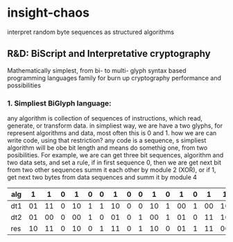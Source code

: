# insight-chaos
interpret random byte sequences as structured algorithms 

## R&amp;D: BiScript and Interpretative cryptography 
Mathematically simplest, from bi- to multi- glyph syntax based programming languages family for burn up cryptography performance and possibilities

### 1. Simpliest BiGlyph language:
any algorithm is collection of sequences of instructions, which read, generate, or transform data.
in simpliest way, we are have a two glyphs, for represent algorithms and data, most often this is 0 and 1.
how we are can write code, using that restriction?
any code is a sequence, s simpliest algorithm will be obe bit length and means do somethig one, from two posibilities.
For example, we are can get three bit sequences, algorithm and two data sets, and set a rule, if in first sequence 0, then we are get next bit from two other sequences summ it each other by module 2 (XOR), or if 1, get next two bytes from data sequences and summ it by module 4

alg | 1  | 1  | 0 | 1  | 0 | 0 | 1  | 0 | 0 | 1  | 0 | 1  | 0 | 1  | 1  | 0 | 1  | 0 | 1  | 0 | 0 | 1  | 1  | 0 | 0 | 1 
---|---|---|---|---|---|---|---|---|---|---|---|---|---|---|---|---|---|---|---|---|---|---|---|---|---|---
dt1 | 01 | 11 | 0 | 10 | 1 | 1 | 10 | 0 | 0 | 10 | 1 | 00 | 1 | 00 | 10 | 1 | 01 | 0 | 10 | 0 | 1 | 10 | 10 | 0 | 0 | 01
dt2 | 01 | 00 | 0 | 00 | 1 | 0 | 01 | 0 | 1 | 00 | 1 | 01 | 0 | 11 | 10 | 0 | 01 | 0 | 10 | 0 | 1 | 01 | 00 | 1 | 0 | 01
res | 10 | 11 | 0 | 10 | 0 | 1 | 11 | 0 | 1 | 10 | 0 | 01 | 1 | 11 | 00 | 1 | 10 | 0 | 00 | 0 | 0 | 11 | 10 | 1 | 0 | 10
